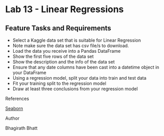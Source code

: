 # Lab 13 - Linear Regressions

## Feature Tasks and Requirements

- Select a Kaggle data set that is suitable for Linear Regression
- Note make sure the data set has csv file/s to download.
- Load the data you receive into a Pandas DataFrame
- Show the first five rows of the data set
- Show the description and the info of the data set
- Ensure that any date columns have been cast into a datetime object in your DataFrame
- Using a regression model, split your data into train and test data
- Fit your training split to the regression model
- Draw at least three conclusions from your regression model

References

[Seaborn](https://www.youtube.com/watch?v=Pkvdc2Z6eBg)

Author

Bhagirath Bhatt